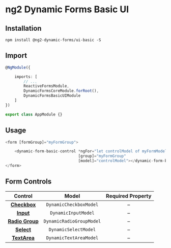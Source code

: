 # ng2 Dynamic Forms Basic UI

## Installation
```
npm install @ng2-dynamic-forms/ui-basic -S
```

## Import
```ts
@NgModule({

    imports: [
        // ...
        ReactiveFormsModule,
        DynamicFormsCoreModule.forRoot(),
        DynamicFormsBasicUIModule
    ]
})

export class AppModule {}
```

## Usage
```ts
<form [formGroup]="myFormGroup">

    <dynamic-form-basic-control *ngFor="let controlModel of myFormModel"
                                [group]="myFormGroup"
                                [model]="controlModel"></dynamic-form-basic-control>
</form>
```

## Form Controls

|                                Control                               	|           Model          	| Required Property 	|
|:--------------------------------------------------------------------:	|:------------------------:	|:-----------------:	|
| **[Checkbox](https://www.w3.org/wiki/HTML/Elements/input/checkbox)** 	| `DynamicCheckboxModel`   	|         –         	|
|       **[Input](https://www.w3.org/wiki/HTML/Elements/input)**       	| `DynamicInputModel`      	|         –         	|
| **[Radio Group](https://www.w3.org/wiki/HTML/Elements/input/radio)** 	| `DynamicRadioGroupModel` 	|         –         	|
|      **[Select](https://www.w3.org/wiki/HTML/Elements/select)**      	| `DynamicSelectModel`     	|         –         	|
|    **[TextArea](https://www.w3.org/wiki/HTML/Elements/textarea)**    	| `DynamicTextAreaModel`   	|         –         	|